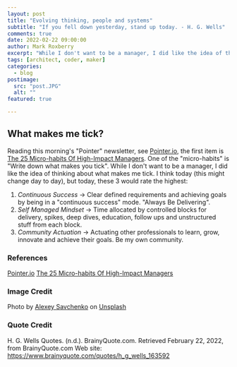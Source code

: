 ```yaml
---
layout: post
title: "Evolving thinking, people and systems"
subtitle: "If you fell down yesterday, stand up today. - H. G. Wells"
comments: true
date: 2022-02-22 09:00:00
author: Mark Roxberry
excerpt: "While I don't want to be a manager, I did like the idea of thinking about what makes me tick.  I think today these 3 would rate the highest."
tags: [architect, coder, maker]
categories:
  - blog
postimage:
  src: "post.JPG"
  alt: ""
featured: true

---
```


## What makes me tick?

Reading this morning's "Pointer" newsletter, see [Pointer.io](https://www.pointer.io), the first item is [The 25 Micro-habits Of High-Impact Managers](https://review.firstround.com/the-25-micro-habits-of-high-impact-managers).  One of the "micro-habits" is "Write down what makes you tick".  While I don't want to be a manager, I did like the idea of thinking about what makes me tick.  I think today (this might change day to day), but today, these 3 would rate the highest:

1. *Continuous Success* -> Clear defined requirements and achieving goals by being in a "continuous success" mode.  "Always Be Delivering".
2. *Self Managed Mindset* -> Time allocated by controlled blocks for delivery, spikes, deep dives, education, follow ups and unstructured stuff from each block.
3. *Community Actuation* -> Actuating other professionals to learn, grow, innovate and achieve their goals. Be my own community.


### References

[Pointer.io](https://www.pointer.io)
[The 25 Micro-habits Of High-Impact Managers](https://review.firstround.com/the-25-micro-habits-of-high-impact-managers)

### Image Credit

Photo by <a href="https://unsplash.com/@alexxsvch?utm_source=unsplash&utm_medium=referral&utm_content=creditCopyText">Alexey Savchenko</a> on <a href="https://unsplash.com/s/photos/clock?utm_source=unsplash&utm_medium=referral&utm_content=creditCopyText">Unsplash</a>
 
### Quote Credit

H. G. Wells Quotes. (n.d.). BrainyQuote.com. Retrieved February 22, 2022, from BrainyQuote.com Web site: https://www.brainyquote.com/quotes/h_g_wells_163592


